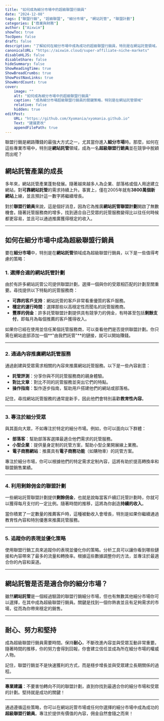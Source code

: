 ```yaml
---
title: "如何成為細分市場中的超級聯盟行銷員"
date: "2024-12-08"
tags: ["聯盟行銷", "超級聯盟", "細分市場", "網站託管", "聯盟計劃"]
categories: ["商業與財務"]
author: ["Aixwim"]
showToc: true
TocOpen: false
draft: false
description: "了解如何在細分市場中成為成功的超級聯盟行銷員，特別是在網站託管領域。學習選擇有利可圖的聯盟計劃並獲得穩定收入的關鍵策略。"
canonicalURL: "https://aixwim.cloud/super-affiliate-niche-markets"
disableHLJS: false
disableShare: false
hideSummary: false
ShowReadingTime: true
ShowBreadCrumbs: true
ShowPostNavLinks: true
ShowWordCount: true
cover:
    image: ""
    alt: "如何成為細分市場中的超級聯盟行銷員"
    caption: "成為細分市場超級聯盟行銷員的關鍵策略，特別是在網站託管領域"
    relative: false
    hidden: true
editPost:
    URL: "https://github.com/Xyomania/xyomania.github.io"
    Text: "建議更改"
    appendFilePath: true
---
```


聯盟行銷是網路賺錢的最強大方式之一，尤其當你進入**細分市場**時。那麼，如何在這些專業市場中，特別是**網站託管**領域，成為一名**超級聯盟行銷員**並在競爭中脫穎而出呢？

<!--more-->

## 網站託管產業的成長

多年來，網站託管產業蓬勃發展。隨著越來越多人為企業、部落格或個人用途建立網站，對**可靠網站託管**的需求持續上升。事實上，僅在2005年就有**3800萬個新網站**上線，並且預計這一數字將繼續增長。

對於**聯盟行銷員**來說，這是個好消息，因為它為推廣**網站託管聯盟計劃**開啟了無數機會。隨著託管服務商的增多，找到適合自己受眾的託管服務變得比以往任何時候都更容易，並且可以通過推廣獲得穩定的收入。

---

## 如何在細分市場中成為超級聯盟行銷員

要在**細分市場**中，特別是在**網站託管**領域成為超級聯盟行銷員，以下是一些值得考慮的策略：

### 1. **選擇合適的網站託管計劃**

由於有許多網站託管公司提供聯盟計劃，選擇一個與你的受眾相匹配的計劃至關重要。尋找提供以下特點的託管服務商：

- **可靠的客戶支持**：網站託管的客戶非常看重優質的客戶服務。
- **穩定的運行時間**：選擇那些以高穩定性而聞名的託管服務商。
- **豐厚的佣金**：許多託管聯盟計劃提供具有競爭力的佣金，有時甚至包括**剩餘支付**，即每月為每個推薦的客戶獲得收入。

如果你已經在使用並信任某個託管服務商，可以查看他們是否提供聯盟計劃。你只需在網站底部添加一個**"由我們託管"**的鏈接，就可以開始賺錢。

---

### 2. **通過內容推廣網站託管服務**

通過創建與受眾需求相關的內容來推廣網站託管服務。以下是一些內容創意：

- **託管評測**：分享你與不同託管服務商的親身體驗。
- **對比文章**：對比不同的託管服務並突出它們的特點。
- **操作指南**：製作逐步指南，幫助用戶搭建他們的網站或部落格。

記住，尋找網站託管服務的通常是新手，因此他們會特別喜歡**教育性內容**。

---

### 3. **專注於細分受眾**

與其面向大眾，不如專注於特定的細分市場。例如，你可以面向以下群體：

- **部落客**：幫助部落客選擇最適合他們需求的託管服務。
- **小型企業**：提供量身定制的託管方案，幫助小型企業開展線上業務。
- **電子商務網站**：推廣具有**電子商務功能**（如購物車）的託管方案。

專注於細分市場，你可以根據他們的特定需求定制內容，這將有助於提高轉換率和聯盟銷售業績。

---

### 4. **利用剩餘佣金的聯盟計劃**

一些網站託管聯盟計劃提供**剩餘佣金**，也就是說每當客戶續訂託管計劃時，你就可以獲得每月支付的一定比例。隨著時間的推移，這將為你創造**持續的收入**。

當你積累了一定數量的推薦客戶時，這種被動收入會增長，特別是如果你繼續通過教育性內容和特別優惠來推廣託管服務。

---

### 5. **追蹤你的表現並優化策略**

使用聯盟行銷工具來追蹤你的表現並優化你的策略。分析工具可以讓你看到哪些鏈接和內容帶來了最多的流量和轉換率。根據這些數據調整你的方法，並專注於最適合你的內容和渠道。

---

## 網站託管是否是適合你的細分市場？

雖然**網站託管**是一個經過驗證的聯盟行銷細分市場，但也有無數其他細分市場你可以選擇，在其中成為超級聯盟行銷員。關鍵是找到一個你熱衷並且有足夠需求的市場，從而為你帶來穩定的銷售。

---

## 耐心、努力和堅持

成為超級聯盟行銷員需要時間。保持**耐心**，不斷改進內容並與受眾互動非常重要。隨著時間的推移，你的努力會得到回報，你會建立信任並成為所在細分市場的權威人物。

記住，聯盟行銷並不是快速獲利的方式，而是穩步增長並與受眾建立長期關係的過程。

---

**專業建議**：不要害怕轉向不同的聯盟計劃，直到你找到最適合你的細分市場和受眾的計劃。堅持就是成功的關鍵！

---

通過遵循這些策略，你可以在網站託管市場或任何你選擇的細分市場中成為成功的**超級聯盟行銷員**。專注於提供有價值的內容，佣金自然會隨之而來！
